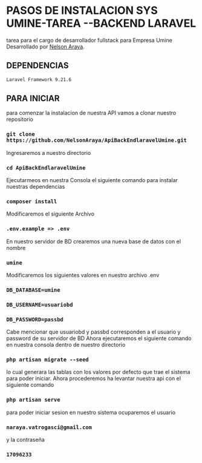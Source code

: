 # PASOS DE INSTALACION SYS UMINE-TAREA --BACKEND LARAVEL

tarea para el cargo de desarrollador fullstack para Empresa Umine  Desarrollado por [Nelson Araya](https://github.com/NelsonAraya).

## DEPENDENCIAS
```bash
Laravel Framework 9.21.6
```

## PARA INICIAR

para comenzar la instalacion de nuestra API vamos a clonar nuestro repositorio

### `git clone https://github.com/NelsonAraya/ApiBackEndlaravelUmine.git`
Ingresaremos a nuestro directorio 
### `cd ApiBackEndlaravelUmine`
Ejecutarmeos en nuestra Consola el siguiente comando para instalar nuestras dependencias
### `composer install`
Modificaremos el siguiente Archivo
### `.env.example => .env`
En nuestro servidor de BD crearemos una nueva base de datos  con el nombre 
### `umine`
Modificaremos los siguientes valores en nuestro archivo .env
### `DB_DATABASE=umine`
### `DB_USERNAME=usuariobd`
### `DB_PASSWORD=passbd`
Cabe mencionar que usuariobd y passbd corresponden a el usuario y password de su servidor de BD
Ahora ejecutaremos el siguiente comando en nuestra consola dentro de nuestro directorio
### `php artisan migrate --seed`
lo cual generara las tablas con los valores por defecto que trae el sistema para poder iniciar.
Ahora procederemos ha levantar nuestra api con el siguiente comando 
### `php artisan serve`
para poder iniciar sesion en nuestro sistema ocuparemos el usuario 
### `naraya.vatrogasci@gmail.com`
y la contraseña
### `17096233`

